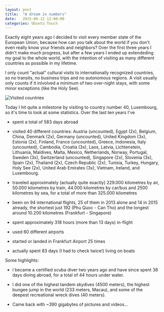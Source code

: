 ```yaml
---
layout: post
title:  "A dream in numbers"
date:   2015-06-12 12:00:00
categories: Ubuntu Touch
---
```


Exactly eight years ago I decided to visit every member state of the European Union, because how can you talk about the world if you don't even really know your friends and neighbors? Over the first three years I didn't make much progress, but after a few years I ended up extendeding my goal to the whole world, with the intention of visiting as many different countries as possible in my lifetime.

I only count "actual" cultural visits to internationally recognized countries, so no transits, no business trips and no autonomous regions. A visit usually only counts if it inlvolved a minimum of two over-night stays, with some minor exceptions (like the Holy See).

![Visited countries]({{site.url}}/images/a-dream-in-numbers/countries.png)

Today I hit quite a milestone by visiting to country number 40, Luxembourg, so it's time to look at some statistics. Over the last ten years I've

* spent a total of 583 days abroad

* visited 40 different countries: Austria (uncounted), Egypt (2x), Belgium, China, Denmark (2x), Germany (uncounted), United Kingdom (3x), Estonia (2x), Finland, France (uncounted), Greece, Indonesia, Italy (uncounted), Cambodia, Croatia (3x), Laos, Latvia, Lichtenstein, Lithuania, Maldives, Malta, Mexico, Netherlands, Norway, Portugal, Sweden (3x), Switzerland (uncounted), Singapore (2x), Slovenia (3x), Spain (2x), Thailand (2x), Czech Republic (2x), Tunisia, Turkey, Hungary, Holy See (2x), United Arab Emirates (3x), Vietnam, Ireland, and Luxembourg.

* traveled approximately (actually quite exactly) 229.000 kilometres by air, 50.000 kilometres by train, 44.000 kilometres by car/bus and 2500 kilometres by sea, for a total of more than 325.000 kilometres

* been on 94 international flights, 25 of them in 2013 alone and 14 in 2015 already, the shortest just 192 (Phu Quoc - Can Tho) and the longest around 10.200 kilometres (Frankfurt - Singapore)

* spent approximately 318 hours (more than 13 days) in-flight

* used 60 different airports

* started or landed in Frankfurt Airport 25 times

* actually spent 83 days (I had to check twice!) living on boats

Some highlights:

* I became a certified scuba diver two years ago and have since spent 38 days diving abroad, for a total of 44 hours under water.

* I did one of the highest tandem skydives (4500 meters), the highest bungee jump in the world (233 meters, Macau), and some of the deepest recreational wreck dives (40 meters).

* Came back with ~390 gigabytes of pictures and videos...